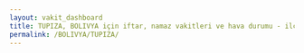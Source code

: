 ```yaml
---
layout: vakit_dashboard
title: TUPIZA, BOLIVYA için iftar, namaz vakitleri ve hava durumu - ilçe/eyalet seç
permalink: /BOLIVYA/TUPIZA/
---
```


<script type="text/javascript">
  var GLOBAL_COUNTRY = 'BOLIVYA';
  var GLOBAL_CITY = 'TUPIZA';
  var GLOBAL_STATE = '';
  var lat = 72;
  var lon = 21;
</script>
